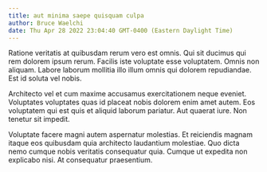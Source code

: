 ```yaml
---
title: aut minima saepe quisquam culpa
author: Bruce Waelchi
date: Thu Apr 28 2022 23:04:40 GMT-0400 (Eastern Daylight Time)
---
```

Ratione veritatis at quibusdam rerum vero est omnis. Qui sit ducimus qui rem dolorem ipsum rerum. Facilis iste voluptate esse voluptatem. Omnis non aliquam. Labore laborum mollitia illo illum omnis qui dolorem repudiandae. Est id soluta vel nobis.

 Architecto vel et cum maxime accusamus exercitationem neque eveniet. Voluptates voluptates quas id placeat nobis dolorem enim amet autem. Eos voluptatem qui est quis et aliquid laborum pariatur. Aut quaerat iure. Non tenetur sit impedit.

 Voluptate facere magni autem aspernatur molestias. Et reiciendis magnam itaque eos quibusdam quia architecto laudantium molestiae. Quo dicta nemo cumque nobis veritatis consequatur quia. Cumque ut expedita non explicabo nisi. At consequatur praesentium.